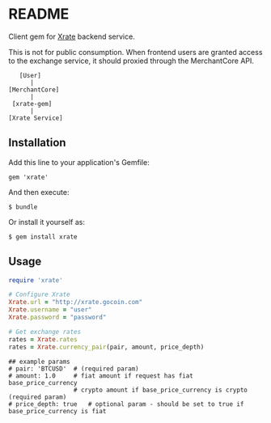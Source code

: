 README
========

Client gem for [Xrate](https://github.com/GoCoin/xrate) backend service.

This is not for public consumption. When frontend users are granted access to
the exchange service, it should proxied through the MerchantCore API.

```
   [User]
      |
[MerchantCore]
      |
 [xrate-gem]
      |
[Xrate Service]
```

## Installation

Add this line to your application's Gemfile:

    gem 'xrate'

And then execute:

    $ bundle

Or install it yourself as:

    $ gem install xrate


## Usage


```ruby
require 'xrate'

# Configure Xrate
Xrate.url = "http://xrate.gocoin.com"
Xrate.username = "user"
Xrate.password = "password"

# Get exchange rates
rates = Xrate.rates
rates = Xrate.currency_pair(pair, amount, price_depth)
```
```
## example params
# pair: 'BTCUSD'  # (required param)
# amount: 1.0     # fiat amount if request has fiat base_price_currency
                  # crypto amount if base_price_currency is crypto (required param)
# price_depth: true   # optional param - should be set to true if base_price_currency is fiat
```
